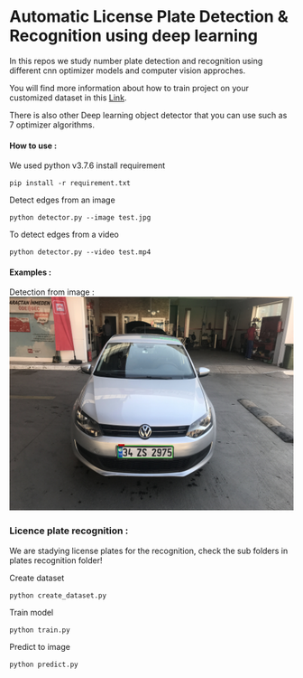 # Automatic License Plate Detection & Recognition using deep learning

In this repos we study number plate detection and recognition using different cnn optimizer models and computer vision approches.

You will find more information about how to train project on your customized dataset in this [Link](https://towardsdatascience.com/automatic-license-plate-detection-recognition-using-deep-learning-624def07eaaf).

There is also other Deep learning object detector that you can use such as 7 optimizer algorithms.
#### How to use : 
We used python v3.7.6
install requirement
````
pip install -r requirement.txt
````

Detect edges from an image
````
python detector.py --image test.jpg
````

To detect edges from a video
````
python detector.py --video test.mp4
````

#### Examples :

Detection from image :
![Licence_plate_detection_from_image](Licence_plate_detection/test1_yolo_out_py.jpg)

### Licence plate recognition :

We are stadying license plates for the recognition, check the sub folders in plates recognition folder!

Create dataset
````
python create_dataset.py
````

Train model
````
python train.py
````

Predict to image
````
python predict.py
````
